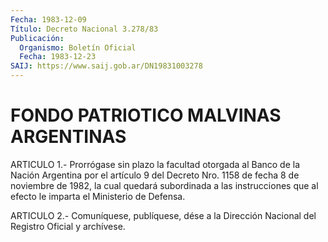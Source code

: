 ```yaml
---
Fecha: 1983-12-09
Título: Decreto Nacional 3.278/83
Publicación:
  Organismo: Boletín Oficial
  Fecha: 1983-12-23
SAIJ: https://www.saij.gob.ar/DN19831003278
---
```

# FONDO PATRIOTICO MALVINAS ARGENTINAS

<a id="1"></a>
ARTICULO  1.- Prorrógase sin plazo la facultad otorgada al Banco de la Nación Argentina  por  el  artículo  9  del Decreto Nro. 1158 de fecha  8 de noviembre de 1982, la cual quedará  subordinada  a  las instrucciones  que  al  efecto le imparta el Ministerio de Defensa.

<a id="2"></a>
ARTICULO  2.- Comuníquese, publíquese, dése a la Dirección Nacional del Registro Oficial y archívese.